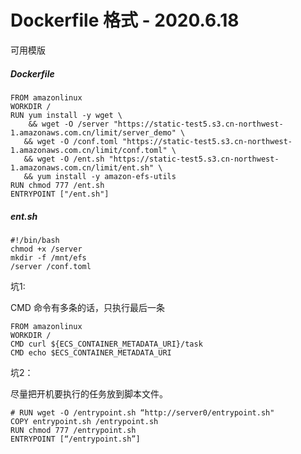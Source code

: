 # Dockerfile 格式 - 2020.6.18

可用模版

##### Dockerfile

```Shell
FROM amazonlinux
WORKDIR /
RUN yum install -y wget \
    && wget -O /server "https://static-test5.s3.cn-northwest-1.amazonaws.com.cn/limit/server_demo" \
   && wget -O /conf.toml "https://static-test5.s3.cn-northwest-1.amazonaws.com.cn/limit/conf.toml" \
   && wget -O /ent.sh "https://static-test5.s3.cn-northwest-1.amazonaws.com.cn/limit/ent.sh" \
   && yum install -y amazon-efs-utils
RUN chmod 777 /ent.sh
ENTRYPOINT ["/ent.sh"]
```

##### ent.sh

```Shell
#!/bin/bash
chmod +x /server
mkdir -f /mnt/efs
/server /conf.toml
```



坑1:

CMD 命令有多条的话，只执行最后一条

```
FROM amazonlinux
WORKDIR /
CMD curl ${ECS_CONTAINER_METADATA_URI}/task
CMD echo $ECS_CONTAINER_METADATA_URI
```



坑2：

尽量把开机要执行的任务放到脚本文件。

```
# RUN wget -O /entrypoint.sh “http://server0/entrypoint.sh"
COPY entrypoint.sh /entrypoint.sh 
RUN chmod 777 /entrypoint.sh
ENTRYPOINT [“/entrypoint.sh”]
```

